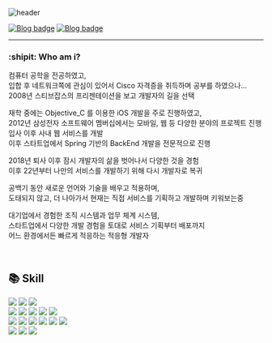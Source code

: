 ![header](https://capsule-render.vercel.app/api?type=transparent&theme=tokyonight&height=40&section=header&text=MHLab%20|%20기록을%20좋아하는%20개발자&fontSize=30&fontAlign=22)

[![Blog badge](https://img.shields.io/badge/Dev_Blog-blueviolet?style=flat&logo=github&logoColor=white)](https://elfinlas.github.io/)
[![Blog badge](https://img.shields.io/badge/elfinlas@gmail.com-informational?style=flat&logo=gmail&logoColor=white)](https://elfinlas.github.io/)

---

### :shipit: Who am i? 

컴퓨터 공학을 전공하였고,  
입합 후 네트워크쪽에 관심이 있어서 Cisco 자격증을 취득하며 공부를 하였으나...  
2008년 스티브잡스의 프리젠테이션을 보고 개발자의 길을 선택  
  
재학 중에는 Objective_C 를 이용한 iOS 개발을 주로 진행하였고,   
2012년 삼성전자 소프트웨어 멤버십에서는 모바일, 웹 등 다양한 분야의 프로젝트 진행  
입사 이후 사내 웹 서비스를 개발   
이후 스타트업에서 Spring 기반의 BackEnd 개발을 전문적으로 진행 

2018년 퇴사 이후 잠시 개발자의 삶을 벗어나서 다양한 것을 경험  
이후 22년부터 나만의 서비스를 개발하기 위해 다시 개발자로 복귀  

공백기 동안 새로운 언어와 기술을 배우고 적용하며,  
도태되지 않고, 더 나아가서
현재는 직접 서비스를 기획하고 개발하며 키워보는중

대기업에서 경험한 조직 시스템과 업무 체계 시스템,  
스타트업에서 다양한 개발 경험을 토대로 
서비스 기획부터 배포까지  
어느 환경에서든 빠르게 적응하는 적응형 개발자

<br>

## 📚 Skill

<div>
<img src="https://img.shields.io/badge/Java-FFFFFF?style=for-the-square&logo=openjdk&logoColor=black"/> 
<img src="https://img.shields.io/badge/Javascript-F7DF1E?style=for-the-square&logo=javascript&logoColor=white"/>
<img src="https://img.shields.io/badge/Typescript-blue?style=for-the-square&logo=typescript&logoColor=white"/>
 </div>
 
 <div>
<img src="https://img.shields.io/badge/Spring-6DB33F?style=for-the-square&logo=spring&logoColor=white"/>
 <img src="https://img.shields.io/badge/SpringBoot-6DB33F?style=for-the-square&logo=springboot&logoColor=white"/>
 <img src="https://img.shields.io/badge/Thymeleaf-005F0F?style=for-the-square&logo=thymeleaf&logoColor=white"/> 
  <img src="https://img.shields.io/badge/Bootstrap-7952B3?style=for-the-square&logo=bootstrap&logoColor=white"/> 
  <img src="https://img.shields.io/badge/jQuery-0769AD?style=for-the-square&logo=jquery&logoColor=white"/> 
 </div>
 
 <div>
  <img src="https://img.shields.io/badge/Nest.Js-E0234E?style=for-the-square&logo=nestjs&logoColor=white"/>
  <img src="https://img.shields.io/badge/MongoDB-47A248?style=for-the-square&logo=mongodb&logoColor=white"/>
 <img src="https://img.shields.io/badge/Nginx-009639?style=for-the-square&logo=nginx&logoColor=white"/>
 <img src="https://img.shields.io/badge/Next.Js-000000?style=for-the-square&logo=nextdotjs&logoColor=white"/>
<img src="https://img.shields.io/badge/React-61DAFB?style=for-the-square&logo=react&logoColor=white"/>
  <img src="https://img.shields.io/badge/Tailwind_CSS-06B6D4?style=for-the-square&logo=tailwindcss&logoColor=white"/>
 </div>
 
<div>
  <img src="https://img.shields.io/badge/AWS-232F3E?style=for-the-square&logo=amazonaws&logoColor=white"/>
   <img src="https://img.shields.io/badge/AWS_EC2-FF9900?style=for-the-square&logo=amazonaws&logoColor=white"/>
   <img src="https://img.shields.io/badge/Cloudflare-F38020?style=for-the-square&logo=cloudflare&logoColor=white"/>
 </div>
 
<!-- <br>

## :pushpin: 원하는, 만들고 싶은 조직상

1. 출퇴근 시간이 자유롭고 
2. 무리한 일정으로 사람을 밀어버리는 것이 아닌
3. 의사결정이나 정보가 수평적으로 공유되는
4. 같이 일하는 팀원들과 성장할 수 있는 미래지향적 조직

<br>

## :pray: 일하는 방식

1. 체계적 업무 시스템을 만들고
2. 같이 일하는 사람과 일정을 공유하고  
3. 업무 내용을 문서화하여 언제 어떤 작업을 하였는지 기록하며
4. 정해진 목표를 위해 열심히 노력하고
5. 개인 성장을 위해 스스로도 돌아보며 잘못된 것을 수정 
 -->

<!-- 

 [![Top Langs](https://github-readme-stats.vercel.app/api/top-langs/?username=elfinlas&langs_count=8)](https://github.com/elfinlas/github-readme-stats)

![Anurag's GitHub stats](https://github-readme-stats.vercel.app/api?username=elfinlas&show_icons=true&theme=radical)

-->



<!-- 

![header](https://capsule-render.vercel.app/api?type=transparent&theme=tokyonight&height=200&section=header&text=MHLab-nl-Web%20Developer&fontSize=40&fontAlign=92&fontAlign=84)

<img src="https://img.shields.io/badge/Tech_Blog-ddd-007396?style=for-the-square&logo=Java&logoColor=white">

[![General badge](https://img.shields.io/badge/Tech_Blog-ddd-007396?style=for-the-square&logo=Java&logoColor=white)](https://elfinlas.github.io/)

<div><h1>🔗Links</h1></div>

<img src="https://img.shields.io/badge/Java-007396?style=for-the-badge&logo=Java&logoColor=white"> 

<img src="https://img.shields.io/badge/java-3DDC84?style=flat-square&logo=github&logoColor=white"/>

<div><h1>📚 STACKS</h1></div>

<img src="https://img.shields.io/badge/java-007396?style=for-the-badge&logo=java&logoColor=white"> 

<img src="https://img.shields.io/badge/Dart-0175C2?style=for-the-square&logo=dart&logoColor=white"/>
 -->

<!-- https://img.shields.io/badge/<LABEL>-<MESSAGE>-<COLOR>  -->
<!--
**elfinlas/elfinlas** is a ✨ _special_ ✨ repository because its `README.md` (this file) appears on your GitHub profile.

Here are some ideas to get you started:

- 🔭 I’m currently working on ...
- 🌱 I’m currently learning ...
- 👯 I’m looking to collaborate on ...
- 🤔 I’m looking for help with ...
- 💬 Ask me about ...
- 📫 How to reach me: ...
- 😄 Pronouns: ...
- ⚡ Fun fact: ...
-->
